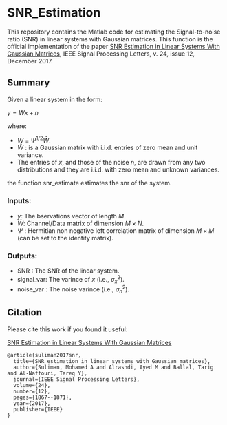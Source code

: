 # SNR_Estimation

This repository contains the Matlab code for estimating the Signal-to-noise ratio (SNR) in linear systems with Gaussian matrices. This function is the official implementation of the paper [SNR Estimation in Linear Systems With Gaussian Matrices](https://ieeexplore.ieee.org/abstract/document/8052123), IEEE Signal Processing Letters, v. 24, issue 12, December 2017.  


## Summary 

Given a linear system in the form:

$y = Wx + n$  

where:
- $W$  =  $\Psi^{1/2} \bar{W}$.   
- $\bar{W}$ : is a Gaussian matrix with i.i.d. entries of zero mean and unit variance.
- The entries of $x$, and those of the noise $n$, are drawn from any two distributions and they are i.i.d. with zero mean and unknown variances.

the function snr_estimate estimates the snr of the system. 


### Inputs:

- $y$: The bservations vector of length $M$.
- $\bar{W}$:  Channel/Data matrix of dimension $M \times N$.
- $\Psi$ : Hermitian non negative left correlation matrix of dimension $M \times M$ (can be set to the identity matrix).

### Outputs:

- SNR       :   The SNR of the linear system.
- signal_var:   The varince of $x$ (i.e., $\sigma_{x}^{2})$.
- noise_var :   The noise varince (i.e., $\sigma_{n}^{2})$.




## Citation

Please cite this work if you found it useful:

[SNR Estimation in Linear Systems With Gaussian Matrices](https://ieeexplore.ieee.org/abstract/document/8052123)

```
@article{suliman2017snr,
  title={SNR estimation in linear systems with Gaussian matrices},
  author={Suliman, Mohamed A and Alrashdi, Ayed M and Ballal, Tarig and Al-Naffouri, Tareq Y},
  journal={IEEE Signal Processing Letters},
  volume={24},
  number={12},
  pages={1867--1871},
  year={2017},
  publisher={IEEE}
}
